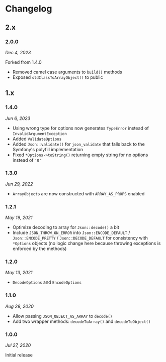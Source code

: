 # Changelog

## 2.x

### 2.0.0

*Dec 4, 2023*

Forked from 1.4.0

* Removed camel case arguments to `build()` methods
* Exposed `stdClassToArrayObject()` to public

## 1.x

### 1.4.0

*Jun 6, 2023*

* Using wrong type for options now generates `TypeError` instead of `InvalidArgumentException`
* Added `ValidateOptions`
* Added `Json::validate()` for `json_validate` that falls back to the Symfony's polyfill implementation
* Fixed `*Options->toString()` returning empty string for no options instead of `'0'`

### 1.3.0

*Jun 29, 2022*

* `ArrayObject`s are now constructed with `ARRAY_AS_PROPS` enabled

### 1.2.1

*May 19, 2021*

* Optimize decoding to array for `Json::decode()` a bit
* Include `JSON_THROW_ON_ERROR` into
  `Json::ENCODE_DEFAULT` /
  `Json::ENCODE_PRETTY` /
  `Json::DECODE_DEFAULT`
  for consistency with `*Options` objects
  (no logic change here because throwing exceptions is enforced by the methods)

### 1.2.0

*May 13, 2021*

* `DecodeOptions` and `EncodeOptions`

### 1.1.0

*Aug 29, 2020*

* Allow passing `JSON_OBJECT_AS_ARRAY` to `decode()`
* Add two wrapper methods: `decodeToArray()` and `decodeToObject()`

### 1.0.0

*Jul 27, 2020*

Initial release
